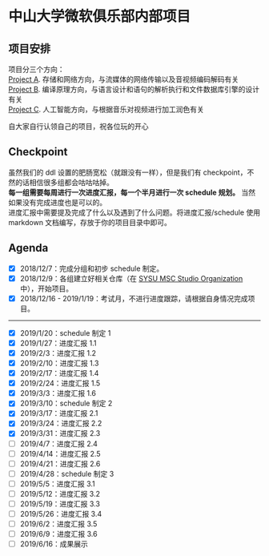 # 中山大学微软俱乐部内部项目

## 项目安排
项目分三个方向：  
[Project A](https://github.com/SYSU-MSC-Studio/MSCProject/blob/master/Project%20A.md). 存储和网络方向，与流媒体的网络传输以及音视频编码解码有关  
[Project B](https://github.com/SYSU-MSC-Studio/MSCProject/blob/master/Project%20B.md). 编译原理方向，与语言设计和语句的解析执行和文件数据库引擎的设计有关  
[Project C](https://github.com/SYSU-MSC-Studio/MSCProject/blob/master/Project%20C.md). 人工智能方向，与根据音乐对视频进行加工润色有关  

自大家自行认领自己的项目，祝各位玩的开心

## Checkpoint
虽然我们的 ddl 设置的肥肠宽松（就跟没有一样），但是我们有 checkpoint，不然的话相信很多组都会咕咕咕掉。  
**每一组需要每周进行一次进度汇报，每一个半月进行一次 schedule 规划。** 当然如果没有完成进度也是可以的。  
进度汇报中需要提及完成了什么以及遇到了什么问题。将进度汇报/schedule 使用 markdown 文档编写，存放于你的项目目录中即可。

## Agenda
- [x] 2018/12/7：完成分组和初步 schedule 制定。
- [x] 2018/12/9：各组建立好相关仓库（在 [SYSU MSC Studio Organization](https://github.com/SYSU-MSC-Studio) 中），开始项目。
- [x] 2018/12/16 - 2019/1/19：考试月，不进行进度跟踪，请根据自身情况完成项目。
---
- [x] 2019/1/20：schedule 制定 1
- [x] 2019/1/27：进度汇报 1.1
- [x] 2019/2/3：进度汇报 1.2
- [x] 2019/2/10：进度汇报 1.3
- [x] 2019/2/17：进度汇报 1.4
- [x] 2019/2/24：进度汇报 1.5
- [x] 2019/3/3：进度汇报 1.6
- [x] 2019/3/10：schedule 制定 2
- [x] 2019/3/17：进度汇报 2.1
- [x] 2019/3/24：进度汇报 2.2
- [x] 2019/3/31：进度汇报 2.3
- [ ] 2019/4/7：进度汇报 2.4
- [ ] 2019/4/14：进度汇报 2.5
- [ ] 2019/4/21：进度汇报 2.6
- [ ] 2019/4/28：schedule 制定 3
- [ ] 2019/5/5：进度汇报 3.1
- [ ] 2019/5/12：进度汇报 3.2
- [ ] 2019/5/19：进度汇报 3.3
- [ ] 2019/5/26：进度汇报 3.4
- [ ] 2019/6/2：进度汇报 3.5
- [ ] 2019/6/9：进度汇报 3.6
- [ ] 2019/6/16：成果展示
